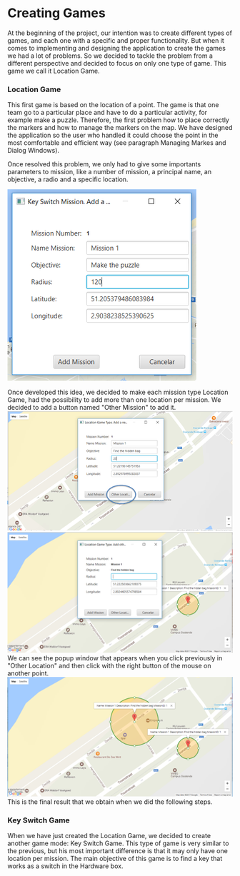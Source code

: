 # Creating Games

At the beginning of the project, our intention was to create different types of games, and each one with a specific and proper functionality. But when it comes to implementing and designing the application to create the games we had a lot of problems. So we decided to tackle the problem from a different perspective and decided to focus on only one type of game. This game we call it Location Game.

### Location Game

This first game is based on the location of a point. The game is that one team go to a particular place and have to do a particular activity, for example make a puzzle. Therefore, the first problem how to place correctly the markers and  how to manage the markers on the map.  We have designed the application so the user who handled it could choose the point in the most comfortable and efficient way \(see paragraph Managing Markes and Dialog Windows\).

Once resolved this problem, we only had to give some importants parameters to mission, like a number of mission, a principal name, an objective, a radio and a specific location.

![](/assets/LocationGame.png)

Once developed this idea, we decided to make each mission type Location Game, had the possibility to add more than one location per mission. We decided to add a button named "Other Mission" to add it.![](/assets/AddMission1.png)![](/assets/addMission2.png)We can see the popup window that appears when you click previously in "Other Location" and then click with the right button of the mouse on another point.![](/assets/import111.png)This is the final result that we obtain when we did the following steps.

### Key Switch Game

When we have just created the Location Game, we decided to create another game mode: Key Switch Game. This type of game is very similar to the previous, but his most important difference is that it may only have one location per mission. The main objective of this game is to find a key that works as a switch in the Hardware box.





